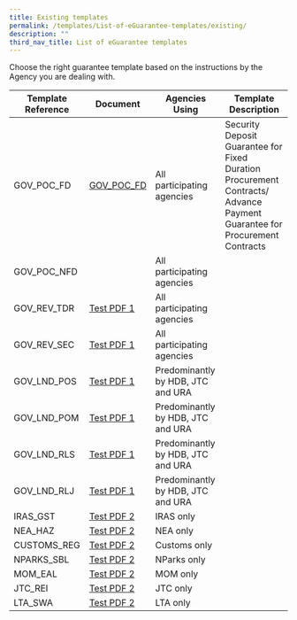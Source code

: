 ```yaml
---
title: Existing templates
permalink: /templates/List-of-eGuarantee-templates/existing/
description: ""
third_nav_title: List of eGuarantee templates
---
```

Choose the right guarantee template based on the instructions by the Agency you are dealing with.

| Template Reference | Document |Agencies Using | Template Description| 
| -------- | -------- | -------- |-------- |
| GOV_POC_FD | [GOV_POC_FD]() | All participating agencies | Security Deposit Guarantee for Fixed Duration Procurement Contracts/ Advance Payment Guarantee for Procurement Contracts|
| GOV_POC_NFD | | All participating agencies |
| GOV_REV_TDR | [Test PDF 1](/files/Isomer%20Test%20document%202.pdf) | All participating agencies |
| GOV_REV_SEC | [Test PDF 1](/files/Isomer%20Test%20document%202.pdf) | All participating agencies |
| GOV_LND_POS | [Test PDF 1](/files/Isomer%20Test%20document%202.pdf) | Predominantly by HDB, JTC and URA |
| GOV_LND_POM | [Test PDF 1](/files/Isomer%20Test%20document%202.pdf) | Predominantly by HDB, JTC and URA |
| GOV_LND_RLS | [Test PDF 1](/files/Isomer%20Test%20document%202.pdf) | Predominantly by HDB, JTC and URA |
| GOV_LND_RLJ | [Test PDF 1](/files/Isomer%20Test%20document%202.pdf) | Predominantly by HDB, JTC and URA |
|IRAS_GST | [Test PDF 2](/files/Isomer%20Test%20document.pdf) | IRAS only |
|NEA_HAZ | [Test PDF 2](/files/Isomer%20Test%20document.pdf) | NEA only |
|CUSTOMS_REG| [Test PDF 2](/files/Isomer%20Test%20document.pdf) | Customs only |
|NPARKS_SBL| [Test PDF 2](/files/Isomer%20Test%20document.pdf) | NParks only |
|MOM_EAL| [Test PDF 2](/files/Isomer%20Test%20document.pdf) | MOM only |
|JTC_REI| [Test PDF 2](/files/Isomer%20Test%20document.pdf) | JTC only |
|LTA_SWA | [Test PDF 2](/files/Isomer%20Test%20document.pdf) | LTA only |